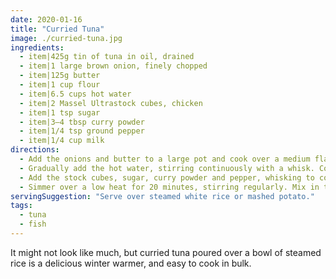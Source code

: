 ```yaml
---
date: 2020-01-16
title: "Curried Tuna"
image: ./curried-tuna.jpg
ingredients:
  - item|425g tin of tuna in oil, drained
  - item|1 large brown onion, finely chopped
  - item|125g butter
  - item|1 cup flour
  - item|6.5 cups hot water
  - item|2 Massel Ultrastock cubes, chicken
  - item|1 tsp sugar
  - item|3–4 tbsp curry powder
  - item|1/4 tsp ground pepper
  - item|1/4 cup milk
directions:
  - Add the onions and butter to a large pot and cook over a medium flame until the onions are golden and soft. Add the flour and combine until a soft dough forms.
  - Gradually add the hot water, stirring continuously with a whisk. Continue until all of the water has been added and a medium-thick roux (basic white sauce) forms.
  - Add the stock cubes, sugar, curry powder and pepper, whisking to combine. Add the tuna and stir through, breaking up the larger chunks with the whisk.
  - Simmer over a low heat for 20 minutes, stirring regularly. Mix in the milk just prior to serving. Be sure to taste test and add any additional salt or pepper to your liking.
servingSuggestion: "Serve over steamed white rice or mashed potato."
tags:
  - tuna
  - fish
---
```


It might not look like much, but curried tuna poured over a bowl of steamed rice is a delicious winter warmer, and easy to cook in bulk.
